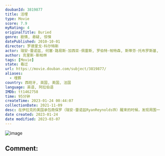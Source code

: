 ```yaml
---
doubanId: 3819877
title: 活埋
type: Movie
score: 7.9
myRating: 4
originalTitle: Buried
genre: 剧情, 悬疑, 惊悚
datePublished: 2010-10-01
director: 罗德里戈·科尔特斯
actor: 瑞安·雷诺兹, 何塞·路易斯·加西亚·佩雷斯, 罗伯特·帕特森, 斯蒂芬·托布罗斯基, 萨曼莎·玛西丝, 埃里克·帕拉迪诺, 凯利·罗查, 克里斯·威廉·马丁, 玛丽·伯德桑, 安妮·洛克哈特, 罗伯特·克洛特沃西, undefined, undefined
author: 克里斯·斯帕林
tags: [Movie]
state: 看过
url: https://movie.douban.com/subject/3819877/
aliases:
  - 埋葬
country: 西班牙, 英国, 美国, 法国
language: 英语, 阿拉伯语
IMDb: tt1462758
time: 95分钟
createTime: 2023-01-24 00:44:07
collectionDate: 2021-11-09
desc: 在伊拉克的美国承包商保罗（瑞安·雷诺兹RyanReynolds饰）醒来的时候，发现周围一片黑暗什么都看不见。经过自己的不断摸索，发现手边有一个打火机，一把小刀和一部手机，而自己仿佛是被关在了一口...
date created: 2023-01-24
date modified: 2023-03-07
---
```


![image](p598565639.jpg)

Comment:
---
